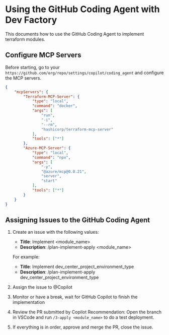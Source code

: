 # Using the GitHub Coding Agent with Dev Factory

This documents how to use the GitHub Coding Agent to implement terraform modules.

## Configure MCP Servers

Before starting, go to your `https://github.com/org/repo/settings/copilot/coding_agent` and configure the MCP servers.

```json
{
    "mcpServers": {
        "Terraform-MCP-Server": {
            "type": "local",
            "command": "docker",
            "args": [
                "run",
                "-i",
                "--rm",
                "hashicorp/terraform-mcp-server"
            ],
            "tools": ["*"]
        },
        "Azure-MCP-Server": {
            "type": "local",
            "command": "npx",
            "args": [
                "-y",
                "@azure/mcp@0.0.21",
                "server",
                "start"
            ],
            "tools": ["*"]
        }
    }
}
```

## Assigning Issues to the GitHub Coding Agent

1. Create an issue with the following values:

    - **Title**: Implement <module_name>
    - **Description**: /plan-implement-apply <module_name>

    For example:
    - **Title**: Implement dev_center_project_environment_type
    - **Description**: /plan-implement-apply dev_center_project_environment_type

2. Assign the issue to @Copilot

3. Monitor or have a break, wait for GitHub Copilot to finish the implementation

4. Review the PR submitted by Copilot
   Recommendation: Open the branch in VSCode and run `/3-apply <module_name>` to do a test deployment.

5. If everything is in order, approve and merge the PR, close the issue.
